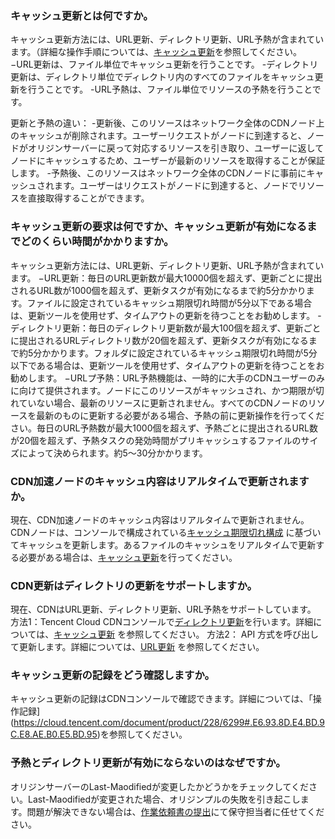 ###  キャッシュ更新とは何ですか。
キャッシュ更新方法には、URL更新、ディレクトリ更新、URL予熱が含まれています。（詳細な操作手順については、[キャッシュ更新](intl.https://cloud.tencent.com/document/product/228/6299)を参照してください。
−URL更新は、ファイル単位でキャッシュ更新を行うことです。
-ディレクトリ更新は、ディレクトリ単位でディレクトリ内のすべてのファイルをキャッシュ更新を行うことです。
-URL予熱は、ファイル単位でリソースの予熱を行うことです。

更新と予熱の違い：
-更新後、このリソースはネットワーク全体のCDNノード上のキャッシュが削除されます。ユーザーリクエストがノードに到達すると、ノードがオリジンサーバーに戻って対応するリソースを引き取り、ユーザーに返してノードにキャッシュするため、ユーザーが最新のリソースを取得することが保証します。
-予熱後、このリソースはネットワーク全体のCDNノードに事前にキャッシュされます。ユーザーはリクエストがノードに到達すると、ノードでリソースを直接取得することができます。

###  キャッシュ更新の要求は何ですか、キャッシュ更新が有効になるまでどのくらい時間がかかりますか。
キャッシュ更新方法には、URL更新、ディレクトリ更新、URL予熱が含まれています。
−URL更新：毎日のURL更新数が最大10000個を超えず、更新ごとに提出されるURL数が1000個を超えず、更新タスクが有効になるまで約5分かかります。ファイルに設定されているキャッシュ期限切れ時間が5分以下である場合は、更新ツールを使用せず、タイムアウトの更新を待つことをお勧めします。
-ディレクトリ更新：毎日のディレクトリ更新数が最大100個を超えず、更新ごとに提出されるURLディレクトリ数が20個を超えず、更新タスクが有効になるまで約5分かかります。フォルダに設定されているキャッシュ期限切れ時間が5分以下である場合は、更新ツールを使用せず、タイムアウトの更新を待つことをお勧めします。
−URLプ予熱：URL予熱機能は、一時的に大手のCDNユーザーのみに向けて提供されます。ノードにこのリソースがキャッシュされ、かつ期限が切れていない場合、最新のリソースに更新されません。すべてのCDNノードのリソースを最新のものに更新する必要がある場合、予熱の前に更新操作を行ってください。毎日のURL予熱数が最大1000個を超えず、予熱ごとに提出されるURL数が20個を超えず、予熱タスクの発効時間がプリキャッシュするファイルのサイズによって決められます。約5〜30分かかります。

### CDN加速ノードのキャッシュ内容はリアルタイムで更新されますか。
現在、CDN加速ノードのキャッシュ内容はリアルタイムで更新されません。CDNノードは、コンソールで構成されている[キャッシュ期限切れ構成](https://intl.cloud.tencent.com/document/product/228/6290) に基づいてキャッシュを更新します。あるファイルのキャッシュをリアルタイムで更新する必要がある場合は、[キャッシュ更新](https://intl.cloud.tencent.com/document/product/228/6299)を行ってください。

### CDN更新はディレクトリの更新をサポートしますか。
現在、CDNはURL更新、ディレクトリ更新、URL予熱をサポートしています。
方法1：Tencent Cloud CDNコンソールで[ディレクトリ更新](https://console.cloud.tencent.com/cdn/refresh)を行います。詳細については、[キャッシュ更新](https://intl.cloud.tencent.com/document/product/228/6299) を参照してください。
方法2： API 方式を呼び出して更新します。詳細については、[URL更新](https://intl.cloud.tencent.com/document/product/228/3946) を参照してください。

### キャッシュ更新の記録をどう確認しますか。
キャッシュ更新の記録はCDNコンソールで確認できます。詳細については、「操作記録](https://cloud.tencent.com/document/product/228/6299#.E6.93.8D.E4.BD.9C.E8.AE.B0.E5.BD.95)を参照してください。

### 予熱とディレクトリ更新が有効にならないのはなぜですか。
オリジンサーバーのLast-Maodifiedが変更したかどうかをチェックしてください。Last-Maodifiedが変更された場合、オリジンプルの失敗を引き起こします。問題が解決できない場合は、[作業依頼書の提出](https:/consolue.cloud.tencent.com/workrder/category)にて保守担当者に任せてください。
